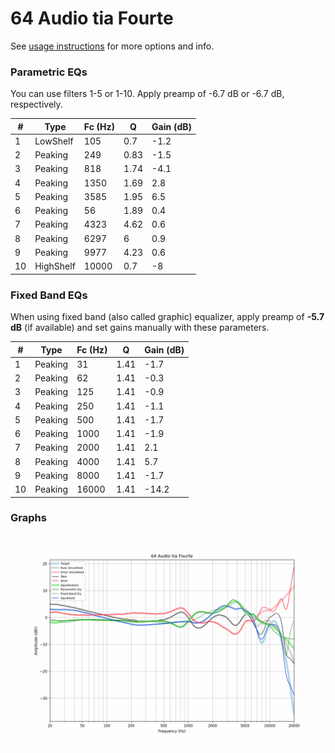 # 64 Audio tia Fourte
See [usage instructions](https://github.com/jaakkopasanen/AutoEq#usage) for more options and info.

### Parametric EQs
You can use filters 1-5 or 1-10. Apply preamp of -6.7 dB or -6.7 dB, respectively.

|   # | Type      |   Fc (Hz) |    Q |   Gain (dB) |
|-----|-----------|-----------|------|-------------|
|   1 | LowShelf  |       105 | 0.7  |        -1.2 |
|   2 | Peaking   |       249 | 0.83 |        -1.5 |
|   3 | Peaking   |       818 | 1.74 |        -4.1 |
|   4 | Peaking   |      1350 | 1.69 |         2.8 |
|   5 | Peaking   |      3585 | 1.95 |         6.5 |
|   6 | Peaking   |        56 | 1.89 |         0.4 |
|   7 | Peaking   |      4323 | 4.62 |         0.6 |
|   8 | Peaking   |      6297 | 6    |         0.9 |
|   9 | Peaking   |      9977 | 4.23 |         0.6 |
|  10 | HighShelf |     10000 | 0.7  |        -8   |

### Fixed Band EQs
When using fixed band (also called graphic) equalizer, apply preamp of **-5.7 dB** (if available) and set gains manually with these parameters.

|   # | Type    |   Fc (Hz) |    Q |   Gain (dB) |
|-----|---------|-----------|------|-------------|
|   1 | Peaking |        31 | 1.41 |        -1.7 |
|   2 | Peaking |        62 | 1.41 |        -0.3 |
|   3 | Peaking |       125 | 1.41 |        -0.9 |
|   4 | Peaking |       250 | 1.41 |        -1.1 |
|   5 | Peaking |       500 | 1.41 |        -1.7 |
|   6 | Peaking |      1000 | 1.41 |        -1.9 |
|   7 | Peaking |      2000 | 1.41 |         2.1 |
|   8 | Peaking |      4000 | 1.41 |         5.7 |
|   9 | Peaking |      8000 | 1.41 |        -1.7 |
|  10 | Peaking |     16000 | 1.41 |       -14.2 |

### Graphs
![](./64%20Audio%20tia%20Fourte.png)
